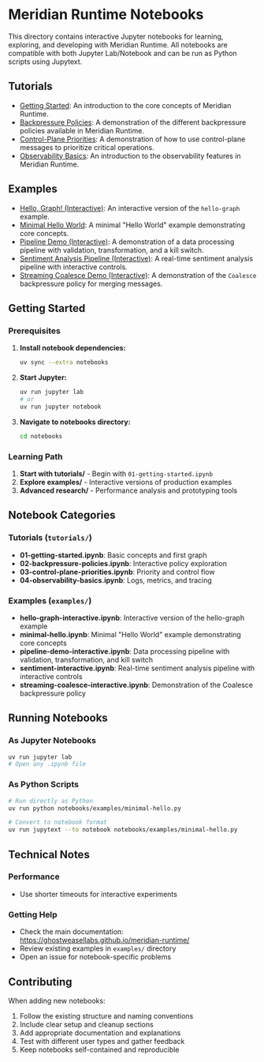 # Meridian Runtime Notebooks

This directory contains interactive Jupyter notebooks for learning, exploring, and developing with Meridian Runtime. All notebooks are compatible with both Jupyter Lab/Notebook and can be run as Python scripts using Jupytext.

## Tutorials

* [Getting Started](./tutorials/01-getting-started.ipynb): An introduction to the core concepts of Meridian Runtime.
* [Backpressure Policies](./tutorials/02-backpressure-policies.ipynb): A demonstration of the different backpressure policies available in Meridian Runtime.
* [Control-Plane Priorities](./tutorials/03-control-plane-priorities.ipynb): A demonstration of how to use control-plane messages to prioritize critical operations.
* [Observability Basics](./tutorials/04-observability-basics.ipynb): An introduction to the observability features in Meridian Runtime.

## Examples

* [Hello, Graph! (Interactive)](./examples/hello-graph-interactive.ipynb): An interactive version of the `hello-graph` example.
* [Minimal Hello World](./examples/minimal-hello.ipynb): A minimal "Hello World" example demonstrating core concepts.
* [Pipeline Demo (Interactive)](./examples/pipeline-demo-interactive.ipynb): A demonstration of a data processing pipeline with validation, transformation, and a kill switch.
* [Sentiment Analysis Pipeline (Interactive)](./examples/sentiment-interactive.ipynb): A real-time sentiment analysis pipeline with interactive controls.
* [Streaming Coalesce Demo (Interactive)](./examples/streaming-coalesce-interactive.ipynb): A demonstration of the `Coalesce` backpressure policy for merging messages.

## Getting Started

### Prerequisites

1. **Install notebook dependencies:**
   ```bash
   uv sync --extra notebooks
   ```

2. **Start Jupyter:**
   ```bash
   uv run jupyter lab
   # or
   uv run jupyter notebook
   ```

3. **Navigate to notebooks directory:**
   ```bash
   cd notebooks
   ```

### Learning Path

1. **Start with tutorials/** - Begin with `01-getting-started.ipynb`
2. **Explore examples/** - Interactive versions of production examples
3. **Advanced research/** - Performance analysis and prototyping tools

## Notebook Categories

### Tutorials (`tutorials/`)
- **01-getting-started.ipynb**: Basic concepts and first graph
- **02-backpressure-policies.ipynb**: Interactive policy exploration
- **03-control-plane-priorities.ipynb**: Priority and control flow
- **04-observability-basics.ipynb**: Logs, metrics, and tracing

### Examples (`examples/`)
- **hello-graph-interactive.ipynb**: Interactive version of the hello-graph example
- **minimal-hello.ipynb**: Minimal "Hello World" example demonstrating core concepts
- **pipeline-demo-interactive.ipynb**: Data processing pipeline with validation, transformation, and kill switch
- **sentiment-interactive.ipynb**: Real-time sentiment analysis pipeline with interactive controls
- **streaming-coalesce-interactive.ipynb**: Demonstration of the Coalesce backpressure policy

## Running Notebooks

### As Jupyter Notebooks
```bash
uv run jupyter lab
# Open any .ipynb file
```

### As Python Scripts
```bash
# Run directly as Python
uv run python notebooks/examples/minimal-hello.py

# Convert to notebook format
uv run jupytext --to notebook notebooks/examples/minimal-hello.py
```

## Technical Notes

### Performance
- Use shorter timeouts for interactive experiments

### Getting Help
- Check the main documentation: https://ghostweasellabs.github.io/meridian-runtime/
- Review existing examples in `examples/` directory
- Open an issue for notebook-specific problems

## Contributing

When adding new notebooks:
1. Follow the existing structure and naming conventions
2. Include clear setup and cleanup sections
3. Add appropriate documentation and explanations
4. Test with different user types and gather feedback
5. Keep notebooks self-contained and reproducible
